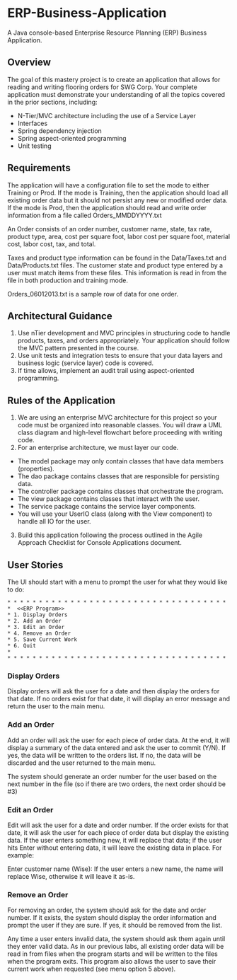 # ERP-Business-Application
A Java console-based Enterprise Resource Planning (ERP) Business Application. 

## Overview
The goal of this mastery project is to create an application that allows for reading and writing flooring orders for SWG Corp. Your complete application must demonstrate your understanding of all the topics covered in the prior sections, including:

- N-Tier/MVC architecture including the use of a Service Layer
- Interfaces
- Spring dependency injection
- Spring aspect-oriented programming
- Unit testing

## Requirements
The application will have a configuration file to set the mode to either Training or Prod. If the mode is Training, then the application should load all existing order data but it should not persist any new or modified order data. If the mode is Prod, then the application should read and write order information from a file called Orders_MMDDYYYY.txt

An Order consists of an order number, customer name, state, tax rate, product type, area, cost per square foot, labor cost per square foot, material cost, labor cost, tax, and total.

Taxes and product type information can be found in the Data/Taxes.txt and Data/Products.txt files. The customer state and product type entered by a user must match items from these files. This information is read in from the file in both production and training mode.

Orders_06012013.txt is a sample row of data for one order.

## Architectural Guidance
1. Use nTier development and MVC principles in structuring code to handle products, taxes, and orders appropriately.  Your application should follow the MVC pattern presented in the course.
2. Use unit tests and integration tests to ensure that your data layers and business logic (service layer) code is covered.
3. If time allows, implement an audit trail using aspect-oriented programming.

## Rules of the Application
1. We are using an enterprise MVC architecture for this project so your code must be organized into reasonable classes.  You will draw a  UML class diagram and high-level flowchart before proceeding with writing code.
2. For an enterprise architecture, we must layer our code.
- The model package may only contain classes that have data members (properties).
- The dao package contains classes that are responsible for persisting data.
- The controller package contains classes that orchestrate the program.
- The view package contains classes that interact with the user.
- The service package contains the service layer components.  
- You will use your UserIO class (along with the View component) to handle all IO for the user.
3. Build this application following the process outlined in the Agile Approach Checklist for Console Applications document.

## User Stories
The UI should start with a menu to prompt the user for what they would like to do:

    * * * * * * * * * * * * * * * * * * * * * * * * * * * * * * * * * * * 
    *  <<ERP Program>>
    * 1. Display Orders
    * 2. Add an Order
    * 3. Edit an Order
    * 4. Remove an Order
    * 5. Save Current Work
    * 6. Quit
    * 
    * * * * * * * * * * * * * * * * * * * * * * * * * * * * * * * * * * * 
### Display Orders
Display orders will ask the user for a date and then display the orders for that date. If no orders exist for that date, it will display an error message and return the user to the main menu.

### Add an Order
Add an order will ask the user for each piece of order data. At the end, it will display a summary of the data entered and ask the user to commit (Y/N). If yes, the data will be written to the orders list. If no, the data will be discarded and the user returned to the main menu.

The system should generate an order number for the user based on the next number in the file (so if there are two orders, the next order should be #3)

### Edit an Order
Edit will ask the user for a date and order number. If the order exists for that date, it will ask the user for each piece of order data but display the existing data. If the user enters something new, it will replace that data; if the user hits Enter without entering data, it will leave the existing data in place. For example:

Enter customer name (Wise):
If the user enters a new name, the name will replace Wise, otherwise it will leave it as-is.

### Remove an Order
For removing an order, the system should ask for the date and order number. If it exists, the system should display the order information and prompt the user if they are sure. If yes, it should be removed from the list.

Any time a user enters invalid data, the system should ask them again until they enter valid data. As in our previous labs, all existing order data will be read in from files when the program starts and will be written to the files when the program exits. This program also allows the user to save their current work when requested (see menu option 5 above).
